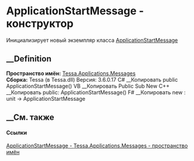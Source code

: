 # ApplicationStartMessage - конструктор
Инициализирует новый экземпляр класса
[ApplicationStartMessage](T_Tessa_Applications_Messages_ApplicationStartMessage.htm)
##  __Definition
 **Пространство имён:**
[Tessa.Applications.Messages](N_Tessa_Applications_Messages.htm)  
 **Сборка:** Tessa (в Tessa.dll) Версия: 3.6.0.17
C# __Копировать
     public ApplicationStartMessage()
VB __Копировать
     Public Sub New
C++ __Копировать
     public:
    ApplicationStartMessage()
F# __Копировать
     new : unit -> ApplicationStartMessage
##  __См. также
#### Ссылки
[ApplicationStartMessage -
](T_Tessa_Applications_Messages_ApplicationStartMessage.htm)
[Tessa.Applications.Messages - пространство
имён](N_Tessa_Applications_Messages.htm)
